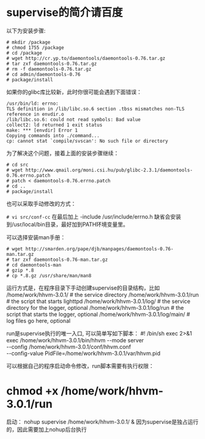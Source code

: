# supervise的简介请百度

以下为安装步骤:

```
# mkdir /package 
# chmod 1755 /package 
# cd /package 
# wget http://cr.yp.to/daemontools/daemontools-0.76.tar.gz 
# tar zxf daemontools-0.76.tar.gz 
# rm -f daemontools-0.76.tar.gz 
# cd admin/daemontools-0.76 
# package/install 
```

如果你的glibc库比较新，此时你很可能会遇到下面错误： 
```
/usr/bin/ld: errno: 
TLS definition in /lib/libc.so.6 section .tbss mismatches non-TLS reference in envdir.o 
/lib/libc.so.6: could not read symbols: Bad value 
collect2: ld returned 1 exit status 
make: *** [envdir] Error 1 
Copying commands into ./command... 
cp: cannot stat `compile/svscan': No such file or directory 
```

为了解决这个问题，接着上面的安装步骤继续：
```
# cd src 
# wget http://www.qmail.org/moni.csi.hu/pub/glibc-2.3.1/daemontools-0.76.errno.patch 
# patch < daemontools-0.76.errno.patch 
# cd .. 
# package/install 
```
也可以采取手动修改的方式： 

`# vi src/conf-cc` 
在最后加上 -include /usr/include/errno.h 
缺省会安装到/usr/local/bin目录，最好加到PATH环境变量里。 

可以选择安装man手册：

```
# wget http://smarden.org/pape/djb/manpages/daemontools-0.76-man.tar.gz 
# tar zxf daemontools-0.76-man.tar.gz 
# cd daemontools-man 
# gzip *.8 
# cp *.8.gz /usr/share/man/man8 
```

运行方式是，在程序目录下手动创建supervise的目录结构，比如
/home/work/hhvm-3.0.1/ # the service directory 
/home/work/hhvm-3.0.1/run # the script that starts lighttpd 
/home/work/hhvm-3.0.1/log/ # the service directory for the logger, optional
/home/work/hhvm-3.0.1/log/run # the script that starts the logger, optional
/home/work/hhvm-3.0.1/log/main/ # log files go here, optional

run是supervise执行的唯一入口, 可以简单写如下脚本：
#! /bin/sh
exec 2>&1
exec /home/work/hhvm-3.0.1/bin/hhvm --mode server \
--config /home/work/hhvm-3.0.1/conf/hhvm.conf \
--config-value PidFile=/home/work/hhvm-3.0.1/var/hhvm.pid

可以根据自己的程序启动命令修改，run脚本需要有执行权限：
# chmod +x /home/work/hhvm-3.0.1/run

启动：
nohup supervise  /home/work/hhvm-3.0.1/ &
因为supervise是独占运行的，因此需要加上nohup后台执行

